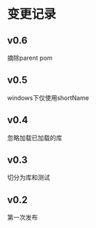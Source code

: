 # 变更记录

## v0.6

摘除parent pom

## v0.5

windows下仅使用shortName

## v0.4

忽略加载已加载的库

## v0.3

切分为库和测试

## v0.2

第一次发布
